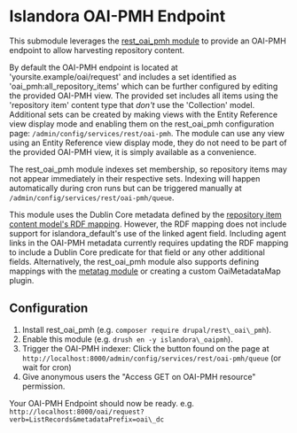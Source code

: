 # Islandora OAI-PMH Endpoint

This submodule leverages the [rest\_oai\_pmh module](https://www.drupal.org/project/rest_oai_pmh)
to provide an OAI-PMH endpoint to allow harvesting repository content.

By default the OAI-PMH endpoint is located at 'yoursite.example/oai/request'
and includes a set identified as 'oai\_pmh:all\_repository\_items' which can be
further configured by editing the provided OAI-PMH view. The provided set 
includes all items using the 'repository item' content type that _don't_ use 
the 'Collection' model. Additional sets can be created by making views with the
Entity Reference view display mode and enabling them on the rest\_oai\_pmh
configuration page: `/admin/config/services/rest/oai-pmh`. The module can use
any view using an Entity Reference view display mode, they do not need to be
part of the provided OAI-PMH view, it is simply available as a convenience.

The rest\_oai\_pmh module indexes set membership, so repository items may not appear
immediately in their respective sets. Indexing will happen automatically during
cron runs but can be triggered manually at `/admin/config/services/rest/oai-pmh/queue`.

This module uses the Dublin Core metadata defined by
the [repository item content model's RDF mapping](http://islandora-claw.github.io/CLAW/user-documentation/content_types/#update-create-an-rdf-mapping).
However, the RDF mapping does not include support for islandora\_default's use
of the linked agent field. Including agent links in the OAI-PMH metadata
currently requires updating the RDF mapping to include a Dublin Core predicate
for that field or any other additional fields. Alternatively, the rest\_oai\_pmh module 
also supports defining mappings with the
[metatag module](https://www.drupal.org/project/metatag) or creating a custom
OaiMetadataMap plugin.

## Configuration

1. Install rest\_oai\_pmh (e.g. `composer require drupal/rest\_oai\_pmh`).
1. Enable this module (e.g. `drush en -y islandora\_oaipmh`).
1. Trigger the OAI-PMH indexer: Click the button found on the page at `http://localhost:8000/admin/config/services/rest/oai-pmh/queue` (or wait for cron)
1. Give anonymous users the "Access GET on OAI-PMH resource" permission.

Your OAI-PMH Endpoint should now be ready. e.g. `http://localhost:8000/oai/request?verb=ListRecords&metadataPrefix=oai\_dc`
